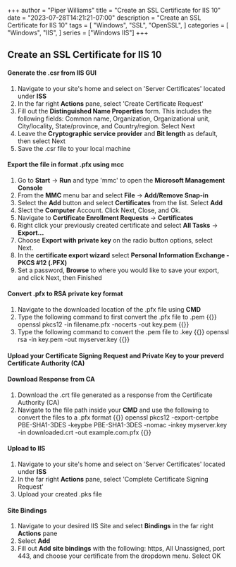 +++
author = "Piper Williams"
title = "Create an SSL Certificate for IIS 10"
date = "2023-07-28T14:21:21-07:00"
description = "Create an SSL Certificate for IIS 10"
tags = [
    "Windows",
    "SSL",
    "OpenSSL",
]
categories = [
    "Windows",
    "IIS",
]
series = ["Windows IIS"]
+++

## Create an SSL Certificate for IIS 10 

#### Generate the .csr from IIS GUI
1. Navigate to your site's home and select on 'Server Certificates' located under **ISS**
2. In the far right **Actions** pane, select 'Create Certificate Request' 
3. Fill out the **Distinguished Name Properties** form. This includes the following fields: Common name, Organization, Organizational unit, City/locality, State/province, and Country/region. Select Next
4. Leave the **Cryptographic service provider** and **Bit length** as default, then select Next
5. Save the .csr file to your local machine

#### Export the file in format .pfx using mcc 
1. Go to **Start** -> **Run** and type 'mmc' to open the **Microsoft Management Console** 
2. From the **MMC** menu bar and select **File** -> **Add/Remove Snap-in**
3. Select the **Add** button and select **Certificates** from the list. Select **Add**
4. Slect the **Computer** Account. Click Next, Close, and Ok. 
5. Navigate to **Certificate Enrollment Requests** -> **Certificates** 
6. Right click your previously created certificate and select **All Tasks** -> **Export...**  
7. Choose **Export with private key** on the radio button options, select Next.
8. In the **certificate export wizard** select **Personal Information Exchange - PKCS #12 (.PFX)** 
9. Set a password, **Browse** to where you would like to save your export, and click Next, then Finished 

#### Convert .pfx to RSA private key format 
1. Navigate to the downloaded location of the .pfx file using **CMD**
2. Type the following command to first convert the .pfx file to .pem
{{<highlight html>}}
openssl pkcs12 -in filename.pfx -nocerts -out key.pem
{{</highlight>}}
3. Type the following command to convert the .pem file to .key
{{<highlight html>}}
openssl rsa -in key.pem -out myserver.key
{{</highlight>}}

#### Upload your Certificate Signing Request and Private Key to your preverd Certificate Authority (CA)

#### Download Response from CA
1. Download the .crt file generated as a response from the Certificate Authority (CA)
2. Navigate to the file path inside your **CMD** and use the following to convert the files to a .pfx format
{{<highlight html>}}
openssl pkcs12 -export-certpbe PBE-SHA1-3DES -keypbe PBE-SHA1-3DES -nomac -inkey myserver.key -in downloaded.crt -out example.com.pfx
{{</highlight>}}

#### Upload to IIS 
1. Navigate to your site's home and select on 'Server Certificates' located under **ISS**
2. In the far right **Actions** pane, select 'Complete Certificate Signing Request'
3. Upload your created .pks file 

#### Site Bindings
1. Navigate to your desired IIS Site and select **Bindings** in the far right **Actions** pane
2. Select **Add** 
3. Fill out **Add site bindings** with the following: https, All Unassigned, port 443, and choose your certificate from the dropdown menu. Select OK 


